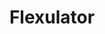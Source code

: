 ---
layout : sparkle
title : "Flexulator"
summary : "A tool to visualize flexbox space distribution. By Nick Lyons."
visit : https://www.flexulator.com/
tags : []
category : "visualize"
---